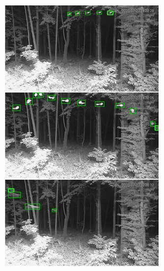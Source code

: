![20200723-010029-013034](in/20200723/20200723-010029-013034_0_.jpg)
![20200723-013039-020044](in/20200723/20200723-013039-020044_0_.jpg)
![20200723-020049-023054](in/20200723/20200723-020049-023054_0_.jpg)
